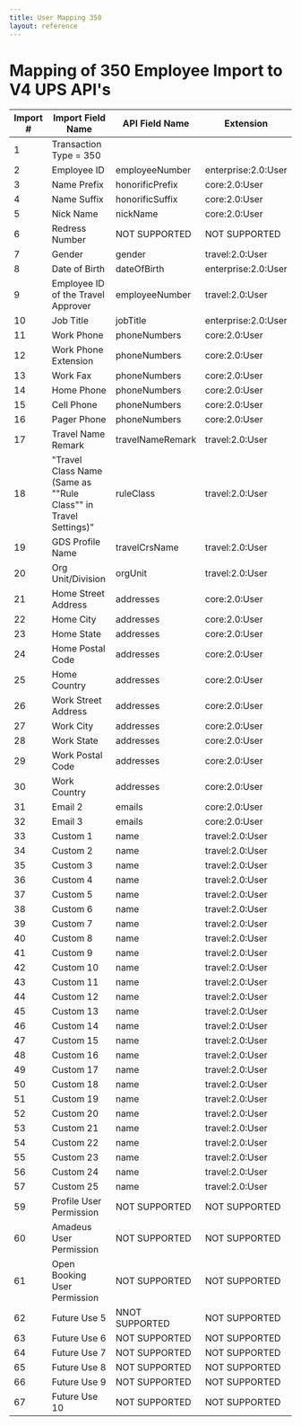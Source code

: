 ```yaml
---
title: User Mapping 350
layout: reference
---
```

# Mapping of 350 Employee Import to V4 UPS API's

Import #|Import Field Name|API Field Name|Extension
---|---|---|---
1|Transaction Type = 350|
2|Employee ID|employeeNumber|enterprise:2.0:User
3|Name Prefix|honorificPrefix|core:2.0:User
4|Name Suffix|honorificSuffix|core:2.0:User
5|Nick Name|nickName|core:2.0:User
6|Redress Number|NOT SUPPORTED|NOT SUPPORTED
7|Gender|gender|travel:2.0:User
8|Date of Birth|dateOfBirth|enterprise:2.0:User
9|Employee ID of the Travel Approver|employeeNumber|travel:2.0:User
10|Job Title|jobTitle|enterprise:2.0:User
11|Work Phone|phoneNumbers|core:2.0:User
12|Work Phone Extension|phoneNumbers|core:2.0:User
13|Work Fax|phoneNumbers|core:2.0:User
14|Home Phone|phoneNumbers|core:2.0:User
15|Cell Phone|phoneNumbers|core:2.0:User
16|Pager Phone|phoneNumbers|core:2.0:User
17|Travel Name Remark|travelNameRemark|travel:2.0:User
18|"Travel Class Name (Same as ""Rule Class"" in Travel Settings)"|ruleClass|travel:2.0:User
19|GDS Profile Name|travelCrsName|travel:2.0:User
20|Org Unit/Division|orgUnit|travel:2.0:User
21|Home Street Address|addresses|core:2.0:User
22|Home City|addresses|core:2.0:User
23|Home State|addresses|core:2.0:User
24|Home Postal Code|addresses|core:2.0:User
25|Home Country|addresses|core:2.0:User
26|Work Street Address|addresses|core:2.0:User
27|Work City|addresses|core:2.0:User
28|Work State|addresses|core:2.0:User
29|Work Postal Code|addresses|core:2.0:User
30|Work Country|addresses|core:2.0:User
31|Email 2|emails|core:2.0:User
32|Email 3|emails|core:2.0:User
33|Custom 1|name|travel:2.0:User
34|Custom 2|name|travel:2.0:User
35|Custom 3|name|travel:2.0:User
36|Custom 4|name|travel:2.0:User
37|Custom 5|name|travel:2.0:User
38|Custom 6|name|travel:2.0:User
39|Custom 7|name|travel:2.0:User
40|Custom 8|name|travel:2.0:User
41|Custom 9|name|travel:2.0:User
42|Custom 10|name|travel:2.0:User
43|Custom 11|name|travel:2.0:User
44|Custom 12|name|travel:2.0:User
45|Custom 13|name|travel:2.0:User
46|Custom 14|name|travel:2.0:User
47|Custom 15|name|travel:2.0:User
48|Custom 16|name|travel:2.0:User
49|Custom 17|name|travel:2.0:User
50|Custom 18|name|travel:2.0:User
51|Custom 19|name|travel:2.0:User
52|Custom 20|name|travel:2.0:User
53|Custom 21|name|travel:2.0:User
54|Custom 22|name|travel:2.0:User
55|Custom 23|name|travel:2.0:User
56|Custom 24|name|travel:2.0:User
57|Custom 25|name|travel:2.0:User
59|Profile User Permission|NOT SUPPORTED|NOT SUPPORTED
60|Amadeus User Permission|NOT SUPPORTED|NOT SUPPORTED
61|Open Booking User Permission|NOT SUPPORTED|NOT SUPPORTED
62|Future Use 5|NNOT SUPPORTED|NOT SUPPORTED
63|Future Use 6|NOT SUPPORTED|NOT SUPPORTED
64|Future Use 7|NOT SUPPORTED|NOT SUPPORTED
65|Future Use 8|NOT SUPPORTED|NOT SUPPORTED
66|Future Use 9|NOT SUPPORTED|NOT SUPPORTED
67|Future Use 10|NOT SUPPORTED|NOT SUPPORTED
